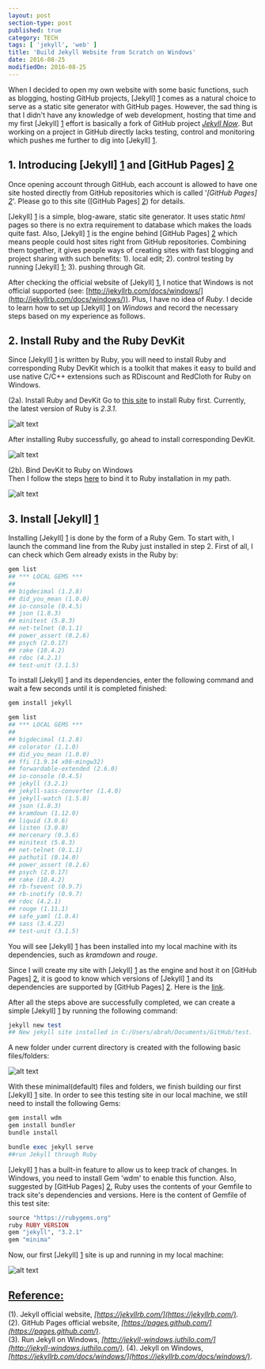 ```yaml
---
layout: post
section-type: post
published: true
category: TECH
tags: [ 'jekyll', 'web' ]
title: 'Build Jekyll Website from Scratch on Windows'
date: 2016-08-25
modifiedOn: 2016-08-25
---
```


When I decided to open my own website with some basic functions, such as blogging, hosting GitHub projects, [Jekyll] [1] comes as a natural choice to serve as a static site generator with GitHub pages. However, the sad thing is that I didn't have any knowledge of web development, hosting that time and my first [Jekyll] [1] effort is basically a fork of GitHub project _[Jekyll Now](https://github.com/barryclark/jekyll-now)_. But working on a project in GitHub directly lacks testing, control and monitoring which pushes me further to dig into [Jekyll] [1].  

__1. Introducing [Jekyll] [1] and [GitHub Pages] [2]__   
-------------------------------------------------------  
Once opening account through GitHub, each account is allowed to have one site hosted directly from GitHub repositories which is called '_[GitHub Pages] [2]_'. Please go to this site ([GitHub Pages] [2]) for details.  

[Jekyll] [1] is a simple, blog-aware, static site generator. It uses static _html_ pages so there is no extra requirement to database which makes the loads quite fast. Also, [Jekyll] [1] is the engine behind [GitHub Pages] [2] which means people could host sites right from GitHub repositories. Combining them together, it gives people ways of creating sites with fast blogging and project sharing with such benefits: 1). local edit; 2). control testing by running [Jekyll] [1]; 3). pushing through Git.

After checking the official website of [Jekyll] [1], I notice that Windows is not official supported (see: [http://jekyllrb.com/docs/windows/](http://jekyllrb.com/docs/windows/)). Plus, I have no idea of _Ruby_. I decide to learn how to set up [Jekyll] [1] on _Windows_ and record the necessary steps based on my experience as follows.  

__2. Install Ruby and the Ruby DevKit__   
-------------------------------------------------------  
Since [Jekyll] [1] is written by Ruby, you will need to install Ruby and corresponding Ruby DevKit which is a toolkit that makes it easy to build and use native C/C++ extensions such as RDiscount and RedCloth for Ruby on Windows.  

(2a). Install Ruby and DevKit 
Go to [this site](http://rubyinstaller.org/downloads/) to install Ruby first. Currently, the latest version of Ruby is _2.3.1_. 

![alt text](/img/blog/ruby1.png)  

After installing Ruby successfully, go ahead to install corresponding DevKit.

![alt text](/img/blog/rubydevkit1.png)  

(2b). Bind DevKit to Ruby on Windows  
Then I follow the steps [here](https://github.com/oneclick/rubyinstaller/wiki/Development-Kit) to bind it to Ruby installation in my path.  

![alt text](/img/blog/rubydevkit2.png)  

__3. Install [Jekyll] [1]__   
-------------------------------------------------------  
Installing [Jekyll] [1] is done by the form of a Ruby Gem. To start with, I launch the command line from the Ruby just installed in step 2. First of all, I can check which Gem already exists in the Ruby by:  
 
```ruby  
gem list  
## *** LOCAL GEMS ***
##
## bigdecimal (1.2.8)
## did_you_mean (1.0.0)
## io-console (0.4.5)
## json (1.8.3)
## minitest (5.8.3)
## net-telnet (0.1.1)
## power_assert (0.2.6)
## psych (2.0.17)
## rake (10.4.2)
## rdoc (4.2.1)
## test-unit (3.1.5)
```  
  
To install [Jekyll] [1] and its dependencies, enter the following command and wait a few seconds until it is completed finished:  

```ruby  
gem install jekyll

gem list
## *** LOCAL GEMS ***
## 
## bigdecimal (1.2.8)
## colorator (1.1.0)
## did_you_mean (1.0.0)
## ffi (1.9.14 x86-mingw32)
## forwardable-extended (2.6.0)
## io-console (0.4.5)
## jekyll (3.2.1)
## jekyll-sass-converter (1.4.0)
## jekyll-watch (1.5.0)
## json (1.8.3)
## kramdown (1.12.0)
## liquid (3.0.6)
## listen (3.0.8)
## mercenary (0.3.6)
## minitest (5.8.3)
## net-telnet (0.1.1)
## pathutil (0.14.0)
## power_assert (0.2.6)
## psych (2.0.17)
## rake (10.4.2)
## rb-fsevent (0.9.7)
## rb-inotify (0.9.7)
## rdoc (4.2.1)
## rouge (1.11.1)
## safe_yaml (1.0.4)
## sass (3.4.22)
## test-unit (3.1.5)
```  

You will see [Jekyll] [1] has been installed into my local machine with its dependencies, such as _kramdown_ and _rouge_. 

Since I will create my site with [Jekyll] [1] as the engine and host it on [GitHub Pages] [2], it is good to know which versions of [Jekyll] [1] and its dependencies are supported by [GitHub Pages] [2]. Here is the [link](https://pages.github.com/versions/). 

After all the steps above are successfully completed, we can create a simple [Jekyll] [1] by running the following command:  

```ruby  
jekyll new test
## New jekyll site installed in C:/Users/abrah/Documents/GitHub/test.
```

A new folder under current directory is created with the following basic files/folders:  

![alt text](/img/blog/jekyll1.png)  

With these minimal(default) files and folders, we finish building our first [Jekyll] [1] site. In order to see this testing site in our local machine, we still need to install the following Gems:  

```ruby
gem install wdm
gem install bundler
bundle install

bundle exec jekyll serve 
##run Jekyll through Ruby
```  

[Jekyll] [1] has a built-in feature to allow us to keep track of changes. In Windows, you need to install Gem 'wdm' to enable this function. Also, suggested by [GitHub Pages] [2], Ruby uses the contents of your Gemfile to track site's dependencies and versions. Here is the content of Gemfile of this test site:  

```ruby  
source "https://rubygems.org"
ruby RUBY_VERSION
gem "jekyll", "3.2.1"
gem "minima"
```  

Now, our first [Jekyll] [1] site is up and running in my local machine:  

![alt text](/img/blog/jekyll2.png)  


<u>Reference:</u>  
-----------------
(1). Jekyll official website, _[https://jekyllrb.com/](https://jekyllrb.com/)_.  
(2). GitHub Pages official website, _[https://pages.github.com/](https://pages.github.com/)_.  
(3). Run Jekyll on Windows, _[http://jekyll-windows.juthilo.com/](http://jekyll-windows.juthilo.com/)_.
(4). Jekyll on Windows, _[https://jekyllrb.com/docs/windows/](https://jekyllrb.com/docs/windows/)_.



[1]: https://jekyllrb.com/  "Jekyll"
[2]: https://pages.github.com/ "GitHub Pages"

